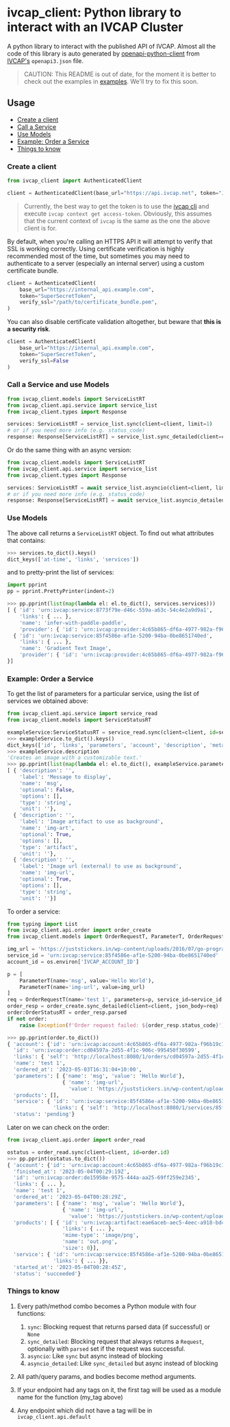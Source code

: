 # ivcap_client: Python library to interact with an IVCAP Cluster

A python library to interact with the published API of IVCAP. Almost
all the code of this library is auto generated by [openapi-python-client](https://github.com/openapi-generators/openapi-python-client) from [IVCAP's](https://github.com/reinventingscience/ivcap-core/) `openapi3.json` file.

> CAUTION: This README is out of date, for the moment it is better to check out
> the examples in [examples](./examples). We'll try to fix this soon.

## Usage

* [Create a client](#create)
* [Call a Service](#call)
* [Use Models](#use)
* [Example: Order a Service](#order)
* [Things to know](#know)

### Create a client <a name="create"></a>

```python
from ivcap_client import AuthenticatedClient

client = AuthenticatedClient(base_url="https://api.ivcap.net", token="JWT")
```

> Currently, the best way to get the token is to use the [ivcap cli](https://github.com/reinventingscience/ivcp-cli) and execute `ivcap context get access-token`. Obviously,
this assumes that the current context of `ivcap` is the same as the one the above
client is for.

By default, when you're calling an HTTPS API it will attempt to verify that SSL is working correctly. Using certificate verification is highly recommended most of the time, but sometimes you may need to authenticate to a server (especially an internal server) using a custom certificate bundle.

```python
client = AuthenticatedClient(
    base_url="https://internal_api.example.com",
    token="SuperSecretToken",
    verify_ssl="/path/to/certificate_bundle.pem",
)
```

You can also disable certificate validation altogether, but beware that **this is a security risk**.

```python
client = AuthenticatedClient(
    base_url="https://internal_api.example.com",
    token="SuperSecretToken",
    verify_ssl=False
)
```

### Call a Service and use Models<a name="call"></a>

```python
from ivcap_client.models import ServiceListRT
from ivcap_client.api.service import service_list
from ivcap_client.types import Response

services: ServiceListRT = service_list.sync(client=client, limit=1)
# or if you need more info (e.g. status_code)
response: Response[ServiceListRT] = service_list.sync_detailed(client=client, limit)
```

Or do the same thing with an async version:

```python
from ivcap_client.models import ServiceListRT
from ivcap_client.api.service import service_list
from ivcap_client.types import Response

services: ServiceListRT = await service_list.asyncio(client=client, limit=2)
# or if you need more info (e.g. status_code)
response: Response[ServiceListRT] = await service_list.asyncio_detailed(client=client, limit)
```

### Use Models<a name="use"></a>

The above call returns a `ServiceListRT` object. To find out what attributes that contains:

```python
>>> services.to_dict().keys()
dict_keys(['at-time', 'links', 'services'])
```

and to pretty-print the list of services:

```python
import pprint
pp = pprint.PrettyPrinter(indent=2)

>>> pp.pprint(list(map(lambda el: el.to_dict(), services.services)))
[ { 'id': 'urn:ivcap:service:8773f79e-d46c-559a-a63c-54c4e2a9d9a1',
    'links': { ... },
    'name': 'infer-with-paddle-paddle',
    'provider': { 'id': 'urn:ivcap:provider:4c65b865-df6a-4977-982a-f96b19c1fda0'}},
  { 'id': 'urn:ivcap:service:85f4586e-af1e-5200-94ba-0be8651740ed',
    'links': { ... },
    'name': 'Gradient Text Image',
    'provider': { 'id': 'urn:ivcap:provider:4c65b865-df6a-4977-982a-f96b19c1fda0'}
}]
```

### Example: Order a Service <a name="order"></a>

To get the list of parameters for a particular service, using the list of services we obtained above:

```python
from ivcap_client.api.service import service_read
from ivcap_client.models import ServiceStatusRT

exampleService:ServiceStatusRT = service_read.sync(client=client, id=services.services[0].id)
>>> exampleService.to_dict().keys()
dict_keys(['id', 'links', 'parameters', 'account', 'description', 'metadata', 'name', 'provider', 'tags'])
>>> exampleService.description
'Creates an image with a customizable text.'
>>> pp.pprint(list(map(lambda el: el.to_dict(), exampleService.parameters)))
[ { 'description': '',
    'label': 'Message to display',
    'name': 'msg',
    'optional': False,
    'options': [],
    'type': 'string',
    'unit': ''},
  { 'description': '',
    'label': 'Image artifact to use as background',
    'name': 'img-art',
    'optional': True,
    'options': [],
    'type': 'artifact',
    'unit': ''},
  { 'description': '',
    'label': 'Image url (external) to use as background',
    'name': 'img-url',
    'optional': True,
    'options': [],
    'type': 'string',
    'unit': ''}]
```

To order a service:

```python
from typing import List
from ivcap_client.api.order import order_create
from ivcap_client.models import OrderRequestT, ParameterT, OrderRequestT, OrderStatusRT

img_url = 'https://juststickers.in/wp-content/uploads/2016/07/go-programming-language.png'
service_id = 'urn:ivcap:service:85f4586e-af1e-5200-94ba-0be8651740ed'
account_id = os.environ['IVCAP_ACCOUNT_ID']

p = [
    ParameterT(name='msg', value='Hello World'),
    ParameterT(name='img-url', value=img_url)
]
req = OrderRequestT(name='test 1', parameters=p, service_id=service_id , account_id=account_id)
order_resp = order_create.sync_detailed(client=client, json_body=req)
order:OrderStatusRT = order_resp.parsed
if not order:
    raise Exception(f'Order request failed: ${order_resp.status_code}')

>>> pp.pprint(order.to_dict())
{ 'account': {'id': 'urn:ivcap:account:4c65b865-df6a-4977-982a-f96b19c1fda0'},
  'id': 'urn:ivcap:order:cd04597a-2d55-4f1c-906c-995450f30599',
  'links': { 'self': 'http://localhost:8080/1/orders/cd04597a-2d55-4f1c-906c-995450f30599'},
  'name': 'test 1',
  'ordered_at': '2023-05-03T16:31:04+10:00',
  'parameters': [ {'name': 'msg', 'value': 'Hello World'},
                  { 'name': 'img-url',
                    'value': 'https://juststickers.in/wp-content/uploads/2016/07/go-programming-language.png'}],
  'products': [],
  'service': { 'id': 'urn:ivcap:service:85f4586e-af1e-5200-94ba-0be8651740ed',
               'links': { 'self': 'http://localhost:8080/1/services/85f4586e-af1e-5200-94ba-0be8651740ed'}},
  'status': 'pending'}

```

Later on we can check on the order:

```python
from ivcap_client.api.order import order_read

ostatus = order_read.sync(client=client, id=order.id)
>>> pp.pprint(ostatus.to_dict())
{ 'account': {'id': 'urn:ivcap:account:4c65b865-df6a-4977-982a-f96b19c1fda0'},
  'finished_at': '2023-05-04T00:29:19Z',
  'id': 'urn:ivcap:order:de15958e-9575-444a-aa25-69ff259e2345',
  'links': { ... },
  'name': 'test 1',
  'ordered_at': '2023-05-04T00:28:29Z',
  'parameters': [ {'name': 'msg', 'value': 'Hello World'},
                  { 'name': 'img-url',
                    'value': 'https://juststickers.in/wp-content/uploads/2016/07/go-programming-language.png'}],
  'products': [ { 'id': 'urn:ivcap:artifact:eae6aceb-aec5-4eec-a918-bd4575891168',
                  'links': { ... },
                  'mime-type': 'image/png',
                  'name': 'out.png',
                  'size': 0}],
  'service': { 'id': 'urn:ivcap:service:85f4586e-af1e-5200-94ba-0be8651740ed',
               'links': { ... }},
  'started_at': '2023-05-04T00:28:45Z',
  'status': 'succeeded'}

```

### Things to know<a name="know"></a>

1. Every path/method combo becomes a Python module with four functions:
    1. `sync`: Blocking request that returns parsed data (if successful) or `None`
    1. `sync_detailed`: Blocking request that always returns a `Request`, optionally with `parsed` set if the request was successful.
    1. `asyncio`: Like `sync` but async instead of blocking
    1. `asyncio_detailed`: Like `sync_detailed` but async instead of blocking

1. All path/query params, and bodies become method arguments.
1. If your endpoint had any tags on it, the first tag will be used as a module name for the function (my_tag above)
1. Any endpoint which did not have a tag will be in `ivcap_client.api.default`

